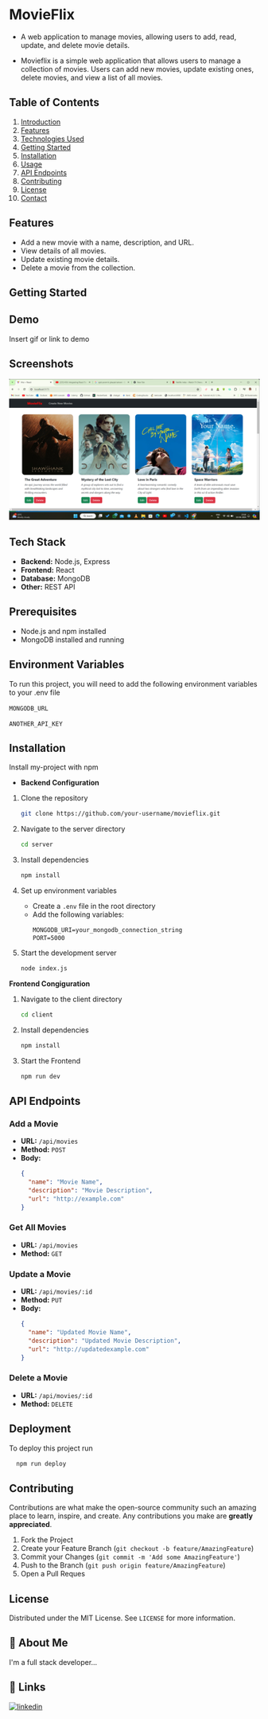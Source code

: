 
# MovieFlix

- A web application to manage movies, allowing users to add, read, update, and delete movie details.

- Movieflix is a simple web application that allows users to manage a collection of movies. Users can add new movies, update existing ones, delete movies, and view a list of all movies.



## Table of Contents

1. [Introduction](#introduction)
2. [Features](#features)
3. [Technologies Used](#technologies-used)
4. [Getting Started](#getting-started)
5. [Installation](#installation)
6. [Usage](#usage)
7. [API Endpoints](#api-endpoints)
8. [Contributing](#contributing)
9. [License](#license)
10. [Contact](#contact)
## Features

- Add a new movie with a name, description, and URL.
- View details of all movies.
- Update existing movie details.
- Delete a movie from the collection.


## Getting Started
## Demo

Insert gif or link to demo


## Screenshots

![App Screenshot](https://github.com/Omprakashx/MovieFlix/blob/main/screenshot/Screenshot%202024-06-10%20231615.png?raw=true)


## Tech Stack
- **Backend:**   Node.js, Express
- **Frontend:**  React
- **Database:**  MongoDB
- **Other:**     REST API



## Prerequisites

- Node.js and npm installed
- MongoDB installed and running
## Environment Variables

To run this project, you will need to add the following environment variables to your .env file

`MONGODB_URL`

`ANOTHER_API_KEY`


## Installation

Install my-project with npm


- **Backend Configuration**

1. Clone the repository
    ```bash
    git clone https://github.com/your-username/movieflix.git
    ```

2. Navigate to the server directory
    ```bash
    cd server
    ```

3. Install dependencies
    ```bash
    npm install
    ```

4. Set up environment variables
    - Create a `.env` file in the root directory
    - Add the following variables:
        ```
        MONGODB_URI=your_mongodb_connection_string
        PORT=5000
        ```

5. Start the development server
    ```bash
    node index.js
    ```


**Frontend Congiguration** 

1. Navigate to the client directory
    ```bash
    cd client
    ```

2. Install dependencies
    ```bash
    npm install
    ```

3. Start the Frontend  
    ```bash
    npm run dev
    ```    
## API Endpoints


### Add a Movie

- **URL:** `/api/movies`
- **Method:** `POST`
- **Body:**
    ```json
    {
      "name": "Movie Name",
      "description": "Movie Description",
      "url": "http://example.com"
    }
    ```

### Get All Movies

- **URL:** `/api/movies`
- **Method:** `GET`

### Update a Movie

- **URL:** `/api/movies/:id`
- **Method:** `PUT`
- **Body:**
    ```json
    {
      "name": "Updated Movie Name",
      "description": "Updated Movie Description",
      "url": "http://updatedexample.com"
    }
    ```

### Delete a Movie

- **URL:** `/api/movies/:id`
- **Method:** `DELETE`

## Deployment

To deploy this project run

```bash
  npm run deploy
```


## Contributing


Contributions are what make the open-source community such an amazing place to learn, inspire, and create. Any contributions you make are **greatly appreciated**.

1. Fork the Project
2. Create your Feature Branch (`git checkout -b feature/AmazingFeature`)
3. Commit your Changes (`git commit -m 'Add some AmazingFeature'`)
4. Push to the Branch (`git push origin feature/AmazingFeature`)
5. Open a Pull Reques
## License


Distributed under the MIT License. See `LICENSE` for more information.


## 🚀 About Me
I'm a full stack developer...


## 🔗 Links

[![linkedin](https://img.shields.io/badge/linkedin-0A66C2?style=for-the-badge&logo=linkedin&logoColor=white)](https://www.linkedin.com/)


